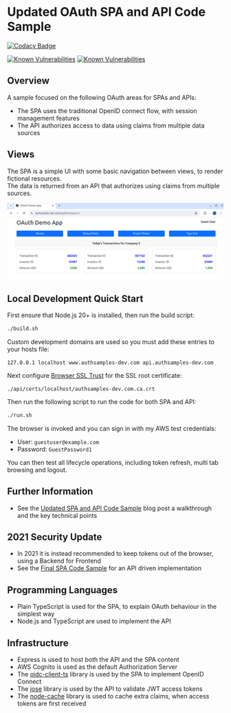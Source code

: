 # Updated OAuth SPA and API Code Sample

[![Codacy Badge](https://api.codacy.com/project/badge/Grade/fe321819b81b49d48ff4597210ac582c)](https://app.codacy.com/gh/gary-archer/oauth.websample2?utm_source=github.com&utm_medium=referral&utm_content=gary-archer/oauth.websample2&utm_campaign=Badge_Grade)

[![Known Vulnerabilities](https://snyk.io/test/github/gary-archer/oauth.websample2/badge.svg?targetFile=spa/package.json)](https://snyk.io/test/github/gary-archer/oauth.websample2?targetFile=spa/package.json)
[![Known Vulnerabilities](https://snyk.io/test/github/gary-archer/oauth.websample2/badge.svg?targetFile=api/package.json)](https://snyk.io/test/github/gary-archer/oauth.websample2?targetFile=api/package.json)

## Overview

A sample focused on the following OAuth areas for SPAs and APIs:

- The SPA uses the traditional OpenID connect flow, with session management features
- The API authorizes access to data using claims from multiple data sources

## Views

The SPA is a simple UI with some basic navigation between views, to render fictional resources.\
The data is returned from an API that authorizes using claims from multiple sources.

![SPA Views](./images/views.png)

## Local Development Quick Start

First ensure that Node.js 20+ is installed, then run the build script:

```bash
./build.sh
```

Custom development domains are used so you must add these entries to your hosts file:

```
127.0.0.1 localhost www.authsamples-dev.com api.authsamples-dev.com
```

Next configure [Browser SSL Trust](https://apisandclients.com/posts/developer-ssl-setup) for the SSL root certificate:

```
./api/certs/localhost/authsamples-dev.com.ca.crt
```

Then run the following script to run the code for both SPA and API:

```bash
./run.sh
```

The browser is invoked and you can sign in with my AWS test credentials:

- User: `guestuser@example.com`
- Password: `GuestPassword1`

You can then test all lifecycle operations, including token refresh, multi tab browsing and logout.

## Further Information

* See the [Updated SPA and API Code Sample](https://apisandclients.com/posts/improved-spa-code-sample-overview) blog post a walkthrough and the key technical points

## 2021 Security Update

- In 2021 it is instead recommended to keep tokens out of the browser, using a Backend for Frontend
- See the [Final SPA Code Sample](https://github.com/gary-archer/oauth.websample.final) for an API driven implementation

## Programming Languages

* Plain TypeScript is used for the SPA, to explain OAuth behaviour in the simplest way
* Node.js and TypeScript are used to implement the API

## Infrastructure

* Express is used to host both the API and the SPA content
* AWS Cognito is used as the default Authorization Server
* The [oidc-client-ts](https://github.com/authts/oidc-client-ts) library is used by the SPA to implement OpenID Connect
* The [jose](https://github.com/panva/jose) library is used by the API to validate JWT access tokens
* The [node-cache](https://github.com/mpneuried/nodecache) library is used to cache extra claims, when access tokens are first received
